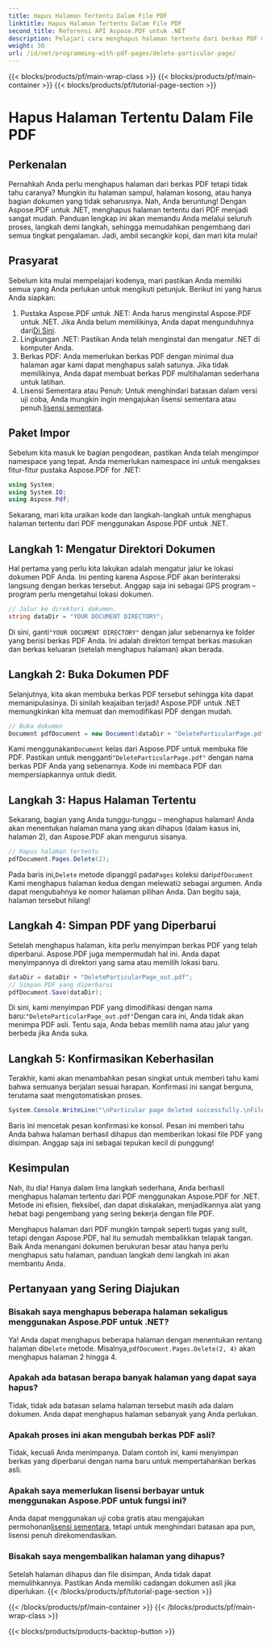 ```yaml
---
title: Hapus Halaman Tertentu Dalam File PDF
linktitle: Hapus Halaman Tertentu Dalam File PDF
second_title: Referensi API Aspose.PDF untuk .NET
description: Pelajari cara menghapus halaman tertentu dari berkas PDF menggunakan Aspose.PDF untuk .NET dengan panduan langkah demi langkah ini.
weight: 30
url: /id/net/programming-with-pdf-pages/delete-particular-page/
---
```


{{< blocks/products/pf/main-wrap-class >}}
{{< blocks/products/pf/main-container >}}
{{< blocks/products/pf/tutorial-page-section >}}

# Hapus Halaman Tertentu Dalam File PDF

## Perkenalan

Pernahkah Anda perlu menghapus halaman dari berkas PDF tetapi tidak tahu caranya? Mungkin itu halaman sampul, halaman kosong, atau hanya bagian dokumen yang tidak seharusnya. Nah, Anda beruntung! Dengan Aspose.PDF untuk .NET, menghapus halaman tertentu dari PDF menjadi sangat mudah. Panduan lengkap ini akan memandu Anda melalui seluruh proses, langkah demi langkah, sehingga memudahkan pengembang dari semua tingkat pengalaman. Jadi, ambil secangkir kopi, dan mari kita mulai!

## Prasyarat

Sebelum kita mulai mempelajari kodenya, mari pastikan Anda memiliki semua yang Anda perlukan untuk mengikuti petunjuk. Berikut ini yang harus Anda siapkan:

1. Pustaka Aspose.PDF untuk .NET: Anda harus menginstal Aspose.PDF untuk .NET. Jika Anda belum memilikinya, Anda dapat mengunduhnya dari[Di Sini](https://releases.aspose.com/pdf/net/).
2. Lingkungan .NET: Pastikan Anda telah menginstal dan mengatur .NET di komputer Anda.
3. Berkas PDF: Anda memerlukan berkas PDF dengan minimal dua halaman agar kami dapat menghapus salah satunya. Jika tidak memilikinya, Anda dapat membuat berkas PDF multihalaman sederhana untuk latihan.
4.  Lisensi Sementara atau Penuh: Untuk menghindari batasan dalam versi uji coba, Anda mungkin ingin mengajukan lisensi sementara atau penuh.[lisensi sementara](https://purchase.aspose.com/temporary-license/).

## Paket Impor

Sebelum kita masuk ke bagian pengodean, pastikan Anda telah mengimpor namespace yang tepat. Anda memerlukan namespace ini untuk mengakses fitur-fitur pustaka Aspose.PDF for .NET:

```csharp
using System;
using System.IO;
using Aspose.Pdf;
```

Sekarang, mari kita uraikan kode dan langkah-langkah untuk menghapus halaman tertentu dari PDF menggunakan Aspose.PDF untuk .NET.

## Langkah 1: Mengatur Direktori Dokumen

Hal pertama yang perlu kita lakukan adalah mengatur jalur ke lokasi dokumen PDF Anda. Ini penting karena Aspose.PDF akan berinteraksi langsung dengan berkas tersebut. Anggap saja ini sebagai GPS program – program perlu mengetahui lokasi dokumen.

```csharp
// Jalur ke direktori dokumen.
string dataDir = "YOUR DOCUMENT DIRECTORY";
```

 Di sini, ganti`"YOUR DOCUMENT DIRECTORY"` dengan jalur sebenarnya ke folder yang berisi berkas PDF Anda. Ini adalah direktori tempat berkas masukan dan berkas keluaran (setelah menghapus halaman) akan berada.

## Langkah 2: Buka Dokumen PDF

Selanjutnya, kita akan membuka berkas PDF tersebut sehingga kita dapat memanipulasinya. Di sinilah keajaiban terjadi! Aspose.PDF untuk .NET memungkinkan kita memuat dan memodifikasi PDF dengan mudah.

```csharp
// Buka dokumen
Document pdfDocument = new Document(dataDir + "DeleteParticularPage.pdf");
```


 Kami menggunakan`Document` kelas dari Aspose.PDF untuk membuka file PDF. Pastikan untuk mengganti`"DeleteParticularPage.pdf"` dengan nama berkas PDF Anda yang sebenarnya. Kode ini membaca PDF dan mempersiapkannya untuk diedit.

## Langkah 3: Hapus Halaman Tertentu

Sekarang, bagian yang Anda tunggu-tunggu – menghapus halaman! Anda akan menentukan halaman mana yang akan dihapus (dalam kasus ini, halaman 2), dan Aspose.PDF akan mengurus sisanya.

```csharp
// Hapus halaman tertentu
pdfDocument.Pages.Delete(2);
```


Pada baris ini,`Delete` metode dipanggil pada`Pages` koleksi dari`pdfDocument` Kami menghapus halaman kedua dengan melewati`2` sebagai argumen. Anda dapat mengubahnya ke nomor halaman pilihan Anda. Dan begitu saja, halaman tersebut hilang!

## Langkah 4: Simpan PDF yang Diperbarui

Setelah menghapus halaman, kita perlu menyimpan berkas PDF yang telah diperbarui. Aspose.PDF juga mempermudah hal ini. Anda dapat menyimpannya di direktori yang sama atau memilih lokasi baru.

```csharp
dataDir = dataDir + "DeleteParticularPage_out.pdf";
// Simpan PDF yang diperbarui
pdfDocument.Save(dataDir);
```


 Di sini, kami menyimpan PDF yang dimodifikasi dengan nama baru:`"DeleteParticularPage_out.pdf"`Dengan cara ini, Anda tidak akan menimpa PDF asli. Tentu saja, Anda bebas memilih nama atau jalur yang berbeda jika Anda suka.

## Langkah 5: Konfirmasikan Keberhasilan

Terakhir, kami akan menambahkan pesan singkat untuk memberi tahu kami bahwa semuanya berjalan sesuai harapan. Konfirmasi ini sangat berguna, terutama saat mengotomatiskan proses.

```csharp
System.Console.WriteLine("\nParticular page deleted successfully.\nFile saved at " + dataDir);
```


Baris ini mencetak pesan konfirmasi ke konsol. Pesan ini memberi tahu Anda bahwa halaman berhasil dihapus dan memberikan lokasi file PDF yang disimpan. Anggap saja ini sebagai tepukan kecil di punggung!

## Kesimpulan

Nah, itu dia! Hanya dalam lima langkah sederhana, Anda berhasil menghapus halaman tertentu dari PDF menggunakan Aspose.PDF for .NET. Metode ini efisien, fleksibel, dan dapat diskalakan, menjadikannya alat yang hebat bagi pengembang yang sering bekerja dengan file PDF.

Menghapus halaman dari PDF mungkin tampak seperti tugas yang sulit, tetapi dengan Aspose.PDF, hal itu semudah membalikkan telapak tangan. Baik Anda menangani dokumen berukuran besar atau hanya perlu menghapus satu halaman, panduan langkah demi langkah ini akan membantu Anda.

## Pertanyaan yang Sering Diajukan

### Bisakah saya menghapus beberapa halaman sekaligus menggunakan Aspose.PDF untuk .NET?
 Ya! Anda dapat menghapus beberapa halaman dengan menentukan rentang halaman di`Delete` metode. Misalnya,`pdfDocument.Pages.Delete(2, 4)` akan menghapus halaman 2 hingga 4.

### Apakah ada batasan berapa banyak halaman yang dapat saya hapus?
Tidak, tidak ada batasan selama halaman tersebut masih ada dalam dokumen. Anda dapat menghapus halaman sebanyak yang Anda perlukan.

### Apakah proses ini akan mengubah berkas PDF asli?
Tidak, kecuali Anda menimpanya. Dalam contoh ini, kami menyimpan berkas yang diperbarui dengan nama baru untuk mempertahankan berkas asli.

### Apakah saya memerlukan lisensi berbayar untuk menggunakan Aspose.PDF untuk fungsi ini?
 Anda dapat menggunakan uji coba gratis atau mengajukan permohonan[lisensi sementara](https://purchase.aspose.com/temporary-license/), tetapi untuk menghindari batasan apa pun, lisensi penuh direkomendasikan.

### Bisakah saya mengembalikan halaman yang dihapus?
Setelah halaman dihapus dan file disimpan, Anda tidak dapat memulihkannya. Pastikan Anda memiliki cadangan dokumen asli jika diperlukan.
{{< /blocks/products/pf/tutorial-page-section >}}

{{< /blocks/products/pf/main-container >}}
{{< /blocks/products/pf/main-wrap-class >}}

{{< blocks/products/products-backtop-button >}}
